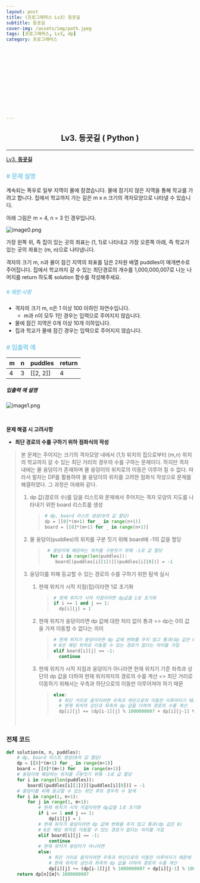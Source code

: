 ```yaml
---
layout: post
title: (프로그래머스 Lv3) 등굣길
subtitle: 등굣길
cover-img: /assets/img/path.jpeg
tags: [프로그래머스, Lv3, dp]
category: 프로그래머스














---
```


<center>
  <h2>
    Lv3. 등굣길 ( Python )
  </h2>
</center>

------

[Lv3. **등굣길**](https://programmers.co.kr/learn/courses/30/lessons/42898)

### <span style="color:skyblue"># 문제 설명</span>

계속되는 폭우로 일부 지역이 물에 잠겼습니다. 물에 잠기지 않은 지역을 통해 학교를 가려고 합니다. 집에서 학교까지 가는 길은 m x n 크기의 격자모양으로 나타낼 수 있습니다.

아래 그림은 m = 4, n = 3 인 경우입니다.

![image0.png](https://grepp-programmers.s3.amazonaws.com/files/ybm/056f54e618/f167a3bc-e140-4fa8-a8f8-326a99e0f567.png)

가장 왼쪽 위, 즉 집이 있는 곳의 좌표는 (1, 1)로 나타내고 가장 오른쪽 아래, 즉 학교가 있는 곳의 좌표는 (m, n)으로 나타냅니다.

격자의 크기 m, n과 물이 잠긴 지역의 좌표를 담은 2차원 배열 puddles이 매개변수로 주어집니다. 집에서 학교까지 갈 수 있는 최단경로의 개수를 1,000,000,007로 나눈 나머지를 return 하도록 solution 함수를 작성해주세요.

##### <span style="color:skyblue"># 제한 사항</span>

- 격자의 크기 m, n은 1 이상 100 이하인 자연수입니다.
  - m과 n이 모두 1인 경우는 입력으로 주어지지 않습니다.
- 물에 잠긴 지역은 0개 이상 10개 이하입니다.
- 집과 학교가 물에 잠긴 경우는 입력으로 주어지지 않습니다.

### <span style="color:skyblue"># 입출력 예</span>

| m    | n    | puddles  | return |
| ---- | ---- | -------- | ------ |
| 4    | 3    | [[2, 2]] | 4      |

##### 입출력 예 설명

![image1.png](https://grepp-programmers.s3.amazonaws.com/files/ybm/32c67958d5/729216f3-f305-4ad1-b3b0-04c2ba0b379a.png)

<br>

 **문제 해결 시 고려사항**

- **최단 경로의 수를 구하기 위하 점화식의 작성**

>  본 문제는 주어지는 크기의 격자모양 내에서 (1,1) 위치의 집으로부터 (m,n) 위치의 학교까지 갈 수 있는 최단 거리의 경우의 수를 구하는 문제이다. 하지만 격자 내에는 물 웅덩이가 존재하며 물 웅덩이의 위치로의 이동은 이루어 질 수 없다. 따라서 필자는 DP를 활용하여 물 웅덩이의 위치를 고려한 점화식 작성으로 문제를 해결하였다. 그 과정은 아래와 같다.
>
>  1. dp 값(경로의 수)를 담을 리스트와 문제에서 주어지는 격자 모양의 지도를 나타내기 위한 board 리스트를 생성
>
>     >  ```python
>     >  # dp, board 리스트 생성(0의 값 할당)
>     >  dp = [[0]*(m+1) for _ in range(n+1)]
>     >  board = [[0]*(m+1) for _ in range(n+1)]
>     >  ```
>
>  2. 물 웅덩이(puddles)의 위치를 구분 짓기 위해 board에 -1의 값을 할당
>
>     >  ```python
>     >   # 웅덩이에 해당하는 위치를 구분짓기 위해 -1로 값 할당
>     >    for i in range(len(puddles)):
>     >      board[(puddles[i][1])][(puddles[i][0])] = -1
>     >  ```
>
>  3. 웅덩이를 피해 등교할 수 있는 경로의 수를 구하기 위한 탐색 실시
>
>     1. 현재 위치가 시작 지점(집)이라면 1로 초기화
>
>        >  ```python
>        >  # 현재 위치가 시작 지점이라면 dp값을 1로 초기화
>        >  if i == 1 and j == 1:
>        >    dp[i][j] = 1
>        >  ```
>
>     2. 현재 위치가 웅덩이라면 dp 값에 대한 처리 없이 통과 => dp는 0의 값을 가져 이동할 수 없다는 의미
>
>        >  ```python
>        >  # 현재 위치가 웅덩이라면 dp 값에 변화를 주지 않고 통과(dp 값은 0)
>        >  # 0은 해당 위치로 이동할 수 있는 경로가 없다는 의미를 가짐
>        >  elif board[i][j] == -1:
>        >    continue
>        >  ```
>
>     3. 현재 위치가 시작 지점과 웅덩이가 아니라면 현재 위치기 기준 좌측과 상단의 dp 값을 더하여 현재 위치까지의 경로의 수를 계산 => 최단 거리로 이동하기 위해서는 우측과 하단으로의 이동만 이루어져야 하기 때문
>
>        >  ```python
>        >  else: 
>        >    # 최단 거리로 움직이려면 우측과 하단으로의 이동만 이루어지기 때문에
>        >    # 현재 위치의 상단과 좌측의 dp 값을 더하여 경로의 수를 계산
>        >    dp[i][j] += (dp[i-1][j] % 1000000007 + dp[i][j-1] % 1000000007) % 1000000007
>        >  ```
>
>  <br>

### 전체 코드

```python
def solution(m, n, puddles):
    # dp, board 리스트 생성(0의 값 할당)
    dp = [[0]*(m+1) for _ in range(n+1)]
    board = [[0]*(m+1) for _ in range(n+1)]
    # 웅덩이에 해당하는 위치를 구분짓기 위해 -1로 값 할당
    for i in range(len(puddles)):
        board[(puddles[i][1])][(puddles[i][0])] = -1
    # 웅덩이를 피해 등교할 수 있는 최단 루트 경우의 수 탐색
    for i in range(1, n+1):
        for j in range(1, m+1):
            # 현재 위치가 시작 지점이라면 dp값을 1로 초기화
            if i == 1 and j == 1:
                dp[i][j] = 1
            # 현재 위치가 웅덩이라면 dp 값에 변화를 주지 않고 통과(dp 값은 0)
            # 0은 해당 위치로 이동할 수 있는 경로가 없다는 의미를 가짐
            elif board[i][j] == -1:
                continue
            # 현재 위치가 웅덩이가 아니라면 
            else: 
                # 최단 거리로 움직이려면 우측과 하단으로의 이동만 이루어지기 때문에
                # 현재 위치의 상단과 좌측의 dp 값을 더하여 경로의 수를 계산
                dp[i][j] += (dp[i-1][j] % 1000000007 + dp[i][j-1] % 1000000007) % 1000000007
    return dp[n][m]% 1000000007
```

